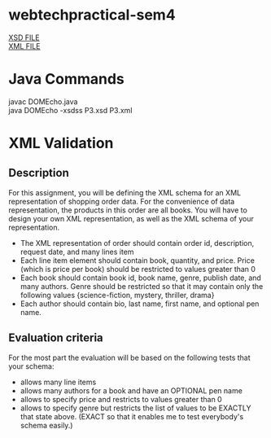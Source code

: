 # webtechpractical-sem4

<a href="https://anuragbansal009.github.io/webtechpractical-sem4/Practical-8/P3.xsd">XSD FILE</a><br>
<a href="https://anuragbansal009.github.io/webtechpractical-sem4/Practical-8/P3.xml">XML FILE</a><br>

# Java Commands <br>
javac DOMEcho.java<br>
java DOMEcho -xsdss P3.xsd P3.xml


# XML Validation
## Description
For this assignment, you will be defining the XML schema for an XML representation of shopping order data. For the convenience of data representation, the products in this order are all books. You will have to design your own XML representation, as well as the XML schema of your representation.
- The XML representation of order should contain order id, description, request date, and many lines item
- Each line item element should contain book, quantity, and price. Price (which is price per book) should be restricted to values greater than 0
- Each book should contain book id, book name, genre, publish date, and many authors. Genre should be restricted so that it may contain only the following values {science-fiction, mystery, thriller, drama}
- Each author should contain bio, last name, first name, and optional pen name.

## Evaluation criteria
For the most part the evaluation will be based on the following tests that your schema:
- allows many line items
- allows many authors for a book and have an OPTIONAL pen name
- allows to specify price and restricts to values greater than 0
- allows to specify genre but restricts the list of values to be EXACTLY that state above. (EXACT so that it enables me to test everybody's schema easily.)
